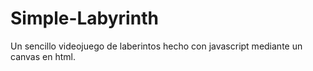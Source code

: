 # Simple-Labyrinth
Un sencillo videojuego de laberintos hecho con javascript mediante un canvas en html.
